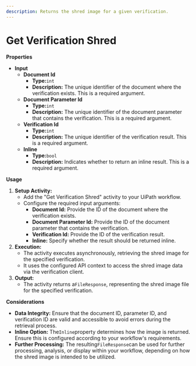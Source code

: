 ```yaml
---
description: Returns the shred image for a given verification.
---
```


# Get Verification Shred

**Properties**

* **Input**
  * **Document Id**
    * **Type:**`int`
    * **Description:** The unique identifier of the document where the verification exists. This is a required argument.
  * **Document Parameter Id**
    * **Type:**`int`
    * **Description:** The unique identifier of the document parameter that contains the verification. This is a required argument.
  * **Verification Id**
    * **Type:**`int`
    * **Description:** The unique identifier of the verification result. This is a required argument.
  * **Inline**
    * **Type:**`bool`
    * **Description:** Indicates whether to return an inline result. This is a required argument.

**Usage**

1. **Setup Activity:**
   * Add the "Get Verification Shred" activity to your UiPath workflow.
   * Configure the required input arguments:
     * **Document Id:** Provide the ID of the document where the verification exists.
     * **Document Parameter Id:** Provide the ID of the document parameter that contains the verification.
     * **Verification Id:** Provide the ID of the verification result.
     * **Inline:** Specify whether the result should be returned inline.
2. **Execution:**
   * The activity executes asynchronously, retrieving the shred image for the specified verification.
   * It uses the configured API context to access the shred image data via the verification client.
3. **Output:**
   * The activity returns a`FileResponse`, representing the shred image file for the specified verification.

**Considerations**

* **Data Integrity:** Ensure that the document ID, parameter ID, and verification ID are valid and accessible to avoid errors during the retrieval process.
* **Inline Option:** The`Inline`property determines how the image is returned. Ensure this is configured according to your workflow's requirements.
* **Further Processing:** The resulting`FileResponse`can be used for further processing, analysis, or display within your workflow, depending on how the shred image is intended to be utilized.
